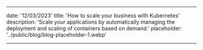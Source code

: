 ---

date: '12/03/2023'
title: 'How to scale your business with Kubernetes'
description: 'Scale your applications by automatically managing the deployment and scaling of containers based on demand.'
placeholder: '../public/blog/blog-placeholder-1.webp'

---